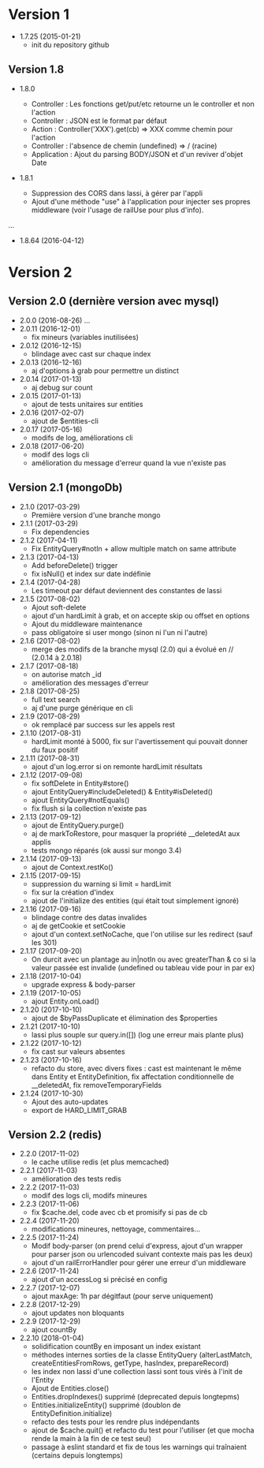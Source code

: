 Version 1
=========
* 1.7.25 (2015-01-21)
  * init du repository github
  
Version 1.8
-----------
* 1.8.0
  - Controller : Les fonctions get/put/etc retourne un le controller et non l'action
  - Controller : JSON est le format par défaut
  - Action : Controller('XXX').get(cb) => XXX comme chemin pour l'action
  - Controller : l'absence de chemin (undefined) => / (racine)
  - Application : Ajout du parsing BODY/JSON et d'un reviver d'objet Date

* 1.8.1
  - Suppression des CORS dans lassi, à gérer par l'appli
  - Ajout d'une méthode "use" à l'application pour injecter ses propres middleware (voir l'usage de railUse pour plus d'info).
  
…

* 1.8.64 (2016-04-12)

Version 2
=========

Version 2.0 (dernière version avec mysql)
-----------------------------------------
* 2.0.0 (2016-08-26)
…
* 2.0.11 (2016-12-01)
  * fix mineurs (variables inutilisées)
* 2.0.12 (2016-12-15)
  * blindage avec cast sur chaque index
* 2.0.13 (2016-12-16)
  * aj d'options à grab pour permettre un distinct
* 2.0.14 (2017-01-13)
  * aj debug sur count
* 2.0.15 (2017-01-13)
  * ajout de tests unitaires sur entities
* 2.0.16 (2017-02-07)
  * ajout de $entities-cli
* 2.0.17 (2017-05-16)
  * modifs de log, améliorations cli
* 2.0.18 (2017-06-20)
  * modif des logs cli
  * amélioration du message d'erreur quand la vue n'existe pas

Version 2.1 (mongoDb)
---------------------
* 2.1.0 (2017-03-29)
  * Première version d'une branche mongo
* 2.1.1 (2017-03-29)
  * Fix dependencies
* 2.1.2 (2017-04-11)
  * Fix EntityQuery#notIn + allow multiple match on same attribute
* 2.1.3 (2017-04-13)
  * Add beforeDelete() trigger
  * fix isNull() et index sur date indéfinie
* 2.1.4 (2017-04-28)
  * Les timeout par défaut deviennent des constantes de lassi
* 2.1.5 (2017-08-02)
  * Ajout soft-delete
  * ajout d'un hardLimit à grab, et on accepte skip ou offset en options
  * Ajout du middleware maintenance
  * pass obligatoire si user mongo (sinon ni l'un ni l'autre)
* 2.1.6 (2017-08-02)
  * merge des modifs de la branche mysql (2.0) qui a évolué en // (2.0.14 à 2.0.18)
* 2.1.7 (2017-08-18)
  * on autorise match _id
  * amélioration des messages d'erreur
* 2.1.8 (2017-08-25)
  * full text search
  * aj d'une purge générique en cli
* 2.1.9 (2017-08-29)
  * ok remplacé par success sur les appels rest
* 2.1.10 (2017-08-31)
  * hardLimit monté à 5000, fix sur l'avertissement qui pouvait donner du faux positif
* 2.1.11 (2017-08-31)
  * ajout d'un log.error si on remonte hardLimit résultats
* 2.1.12 (2017-09-08)
  * fix softDelete in Entity#store()
  * ajout EntityQuery#includeDeleted() & Entity#isDeleted()
  * ajout EntityQuery#notEquals()
  * fix flush si la collection n'existe pas
* 2.1.13 (2017-09-12)
  * ajout de EntityQuery.purge()
  * aj de markToRestore, pour masquer la propriété __deletedAt aux applis
  * tests mongo réparés (ok aussi sur mongo 3.4)
* 2.1.14 (2017-09-13)
  * ajout de Context.restKo()
* 2.1.15 (2017-09-15)
  * suppression du warning si limit = hardLimit
  * fix sur la création d'index
  * ajout de l'initialize des entities (qui était tout simplement ignoré)
* 2.1.16 (2017-09-16)
  * blindage contre des datas invalides
  * aj de getCookie et setCookie
  * ajout d'un context.setNoCache, que l'on utilise sur les redirect (sauf les 301)
* 2.1.17 (2017-09-20)
  * On durcit avec un plantage au in|notIn ou avec greaterThan & co si la valeur passée est invalide (undefined ou tableau vide pour in par ex)
* 2.1.18 (2017-10-04)
  * upgrade express & body-parser
* 2.1.19 (2017-10-05)
  * ajout Entity.onLoad()
* 2.1.20 (2017-10-10)
  * ajout de $byPassDuplicate et élimination des $properties
* 2.1.21 (2017-10-10)
  * lassi plus souple sur query.in([]) (log une erreur mais plante plus)
* 2.1.22 (2017-10-12)
  * fix cast sur valeurs absentes
* 2.1.23 (2017-10-16)
  * refacto du store, avec divers fixes : cast est maintenant le même dans Entity et EntityDefinition, fix affectation conditionnelle de __deletedAt, fix removeTemporaryFields
* 2.1.24 (2017-10-30)
  * Ajout des auto-updates
  * export de HARD_LIMIT_GRAB
  
Version 2.2 (redis)
-------------------
* 2.2.0 (2017-11-02)
  * le cache utilise redis (et plus memcached)
* 2.2.1 (2017-11-03)
  * amélioration des tests redis
* 2.2.2 (2017-11-03)
  * modif des logs cli, modifs mineures
* 2.2.3 (2017-11-06)
  * fix $cache.del, code avec cb et promisify si pas de cb
* 2.2.4 (2017-11-20)
  * modifications mineures, nettoyage, commentaires…
* 2.2.5 (2017-11-24)
  * Modif body-parser (on prend celui d'express, ajout d'un wrapper pour parser json ou urlencoded suivant contexte mais pas les deux)
  * ajout d'un railErrorHandler pour gérer une erreur d'un middleware
* 2.2.6 (2017-11-24)
  * ajout d'un accessLog si précisé en config
* 2.2.7 (2017-12-07)
  * ajout maxAge: 1h par dégitfaut (pour serve uniquement)
* 2.2.8 (2017-12-29)
  * ajout updates non bloquants
* 2.2.9 (2017-12-29)
  * ajout countBy
* 2.2.10 (2018-01-04)
  * solidification countBy en imposant un index existant
  * méthodes internes sorties de la classe EntityQuery (alterLastMatch, createEntitiesFromRows, getType, hasIndex, prepareRecord)
  * les index non lassi d'une collection lassi sont tous virés à l'init de l'Entity
  * Ajout de Entities.close()
  * Entities.dropIndexes() supprimé (deprecated depuis longtepms)
  * Entities.initializeEntity() supprimé (doublon de EntityDefinition.initialize)
  * refacto des tests pour les rendre plus indépendants
  * ajout de $cache.quit() et refacto du test pour l'utiliser (et que mocha rende la main à la fin de ce test seul)
  * passage à eslint standard et fix de tous les warnings qui traînaient (certains depuis longtemps)
